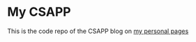 # My CSAPP

This is the code repo of the CSAPP blog on [my personal pages](https://hanxifu.github.io/)

